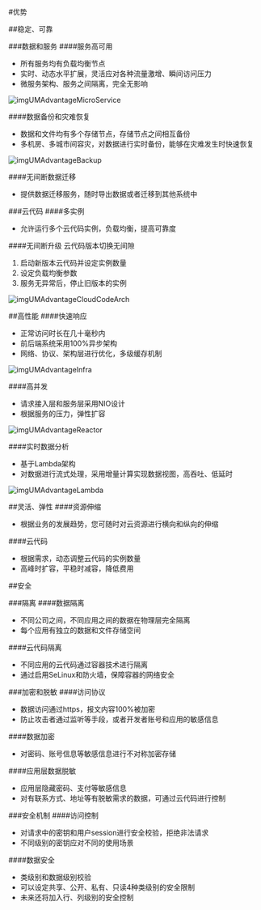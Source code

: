 #优势

##稳定、可靠

###数据和服务
####服务高可用
 - 所有服务均有负载均衡节点
 - 实时、动态水平扩展，灵活应对各种流量激增、瞬间访问压力
 - 微服务架构、服务之间隔离，完全无影响
 
![imgUMAdvantageMicroService](../../../images/imgUMAdvantageMicroService.png)

####数据备份和灾难恢复
 - 数据和文件均有多个存储节点，存储节点之间相互备份
 - 多机房、多城市间容灾，对数据进行实时备份，能够在灾难发生时快速恢复

 ![imgUMAdvantageBackup](../../../images/imgUMAdvantageBackup.png)

####无间断数据迁移
 - 提供数据迁移服务，随时导出数据或者迁移到其他系统中

###云代码
####多实例
 - 允许运行多个云代码实例，负载均衡，提高可靠度

####无间断升级
云代码版本切换无间隙
 1. 启动新版本云代码并设定实例数量
 2. 设定负载均衡参数
 3. 服务无异常后，停止旧版本的实例
 
 ![imgUMAdvantageCloudCodeArch](../../../images/imgUMAdvantageCloudCodeArch.png)

##高性能
####快速响应
 - 正常访问时长在几十毫秒内
 - 前后端系统采用100%异步架构
 - 网络、协议、架构层进行优化，多级缓存机制
 
 ![imgUMAdvantageInfra](../../../images/imgUMAdvantageInfra.png)

####高并发
 - 请求接入层和服务层采用NIO设计
 - 根据服务的压力，弹性扩容
 
 ![imgUMAdvantageReactor](../../../images/imgUMAdvantageReactor.png)

####实时数据分析
 - 基于Lambda架构
 - 对数据进行流式处理，采用增量计算实现数据视图，高吞吐、低延时
 
 ![imgUMAdvantageLambda](../../../images/imgUMAdvantageLambda.png)

##灵活、弹性
####资源伸缩
 - 根据业务的发展趋势，您可随时对云资源进行横向和纵向的伸缩

####云代码
 - 根据需求，动态调整云代码的实例数量
 - 高峰时扩容，平稳时减容，降低费用

##安全

###隔离
####数据隔离
 - 不同公司之间，不同应用之间的数据在物理层完全隔离
 - 每个应用有独立的数据和文件存储空间

####云代码隔离
 - 不同应用的云代码通过容器技术进行隔离
 - 通过启用SeLinux和防火墙，保障容器的网络安全

###加密和脱敏
####访问协议
 - 数据访问通过https，报文内容100%被加密
 - 防止攻击者通过监听等手段，或者开发者账号和应用的敏感信息

####数据加密
 - 对密码、账号信息等敏感信息进行不对称加密存储

####应用层数据脱敏
 - 应用层隐藏密码、支付等敏感信息
 - 对有联系方式、地址等有脱敏需求的数据，可通过云代码进行控制


###安全机制
####访问控制
 - 对请求中的密钥和用户session进行安全校验，拒绝非法请求
 - 不同级别的密钥应对不同的使用场景
 
####数据安全
 - 类级别和数据级别校验
 - 可以设定共享、公开、私有、只读4种类级别的安全限制
 - 未来还将加入行、列级别的安全控制



